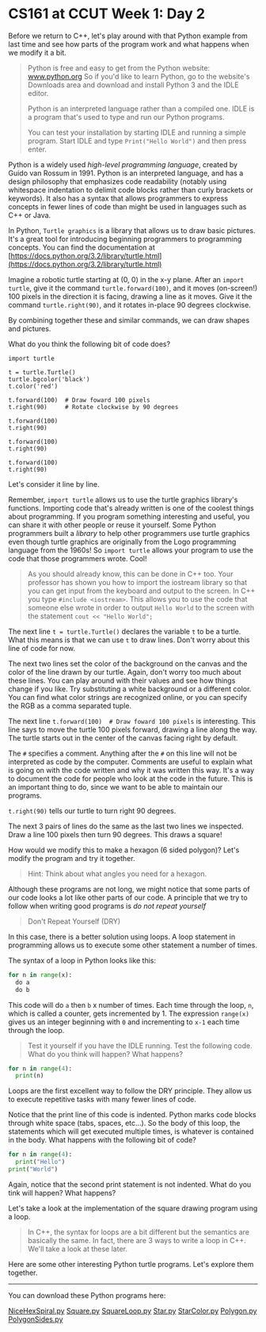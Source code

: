 CS161 at CCUT Week 1: Day 2
======

Before we return to C++, let's play around with that Python example from last time and see how parts of the program work and what happens when we modify it a bit.

>Python is free and easy to get from the Python website: www.python.org
>So if you'd like to learn Python, go to the website's Downloads area and download and install Python 3 and the IDLE editor.
>
>Python is an interpreted language rather than a compiled one. IDLE is a program that's used to type and run our Python programs.
>
>You can test your installation by starting IDLE and running a simple program.
>Start IDLE and type `Print("Hello World")` and then press enter.

Python is a widely used *high-level programming language*, created by Guido van Rossum in 1991. Python is an interpreted language, and has a design philosophy that emphasizes code readability (notably using whitespace indentation to delimit code blocks rather than curly brackets or keywords). It also has a syntax that allows programmers to express concepts in fewer lines of code than might be used in languages such as C++ or Java.

In Python, `Turtle graphics` is a library that allows us to draw basic pictures. It's a great tool for introducing beginning programmers to programming concepts. You can find the documentation at [https://docs.python.org/3.2/library/turtle.html](https://docs.python.org/3.2/library/turtle.html)

Imagine a robotic turtle starting at (0, 0) in the x-y plane. After an `import turtle`, give it the command `turtle.forward(100)`, and it moves (on-screen!) 100 pixels in the direction it is facing, drawing a line as it moves. Give it the command `turtle.right(90)`, and it rotates in-place 90 degrees clockwise.

By combining together these and similar commands, we can draw shapes and pictures.

What do you think the following bit of code does?

``` Py
import turtle

t = turtle.Turtle()
turtle.bgcolor('black')
t.color('red')

t.forward(100)  # Draw foward 100 pixels
t.right(90)     # Rotate clockwise by 90 degrees

t.forward(100)
t.right(90)

t.forward(100)
t.right(90)

t.forward(100)
t.right(90)
```

Let's consider it line by line.

Remember, `import turtle` allows us to use the turtle graphics library's functions. Importing code that's already written is one of the coolest things about programming. If you program something interesting and useful, you can share it with other people or reuse it yourself. Some Python programmers built a *library* to help other programmers use turtle graphics even though turtle graphics are originally from the Logo programming language from the 1960s! So `import turtle` allows your program to use the code that those programmers wrote. Cool!

>As you should already know, this can be done in C++ too. Your professor has shown you how to import the iostream library so that you can get input from the keyboard and output to the screen. In C++ you type `#include <iostream>`. This allows you to use the code that someone else wrote in order to output `Hello World` to the screen with the statement `cout << "Hello World";`

The next line `t = turtle.Turtle()` declares the variable `t` to be a turtle. What this means is that we can use `t` to draw lines. Don't worry about this line of code for now.

The next two lines set the color of the background on the canvas and the color of the line drawn by our turtle. Again, don't worry too much about these lines. You can play around with their values and see how things change if you like. Try substituting a white background or a different color. You can find what color strings are recognized online, or you can specify the RGB as a comma separated tuple.

The next line `t.forward(100)  # Draw foward 100 pixels` is interesting. This line says to move the turtle 100 pixels forward, drawing a line along the way. The turtle starts out in the center of the canvas facing right by default.

The `#` specifies a comment. Anything after the `#` on this line will not be interpreted as code by the computer. Comments are useful to explain what is going on with the code written and why it was written this way. It's a way to document the code for people who look at the code in the future. This is an important thing to do, since we want to be able to maintain our programs.

`t.right(90)` tells our turtle to turn right 90 degrees.

The next 3 pairs of lines do the same as the last two lines we inspected. Draw a line 100 pixels then turn 90 degrees. This draws a square!

How would we modify this to make a hexagon (6 sided polygon)? Let's modify the program and try it together.

> Hint: Think about what angles you need for a hexagon.

Although these programs are not long, we might notice that some parts of our code looks a lot like other parts of our code. A principle that we try to follow when writing good programs is *do not repeat yourself*

> Don't Repeat Yourself (DRY)

In this case, there is a better solution using loops. A loop statement in programming allows us to execute some other statement a number of times.

The syntax of a loop in Python looks like this:
```py
for n in range(x):
  do a
  do b
```
This code will do `a` then `b` x number of times. Each time through the loop, `n`, which is called a counter, gets incremented by 1. The expression `range(x)` gives us an integer beginning with `0` and incrementing to `x-1` each time through the loop.

> Test it yourself if you have the IDLE running. Test the following code. What do you think will happen? What happens?

```py
for n in range(4):
  print(n)
```

Loops are the first excellent way to follow the DRY principle. They allow us to execute repetitive tasks with many fewer lines of code.

Notice that the print line of this code is indented. Python marks code blocks through white space (tabs, spaces, etc...). So the body of this loop, the statements which will get executed multiple times, is whatever is contained in the body. What happens with the following bit of code?

```py
for n in range(4):
  print("Hello")
print("World")
```

Again, notice that the second print statement is not indented. What do you tink will happen? What happens?

Let's take a look at the implementation of the square drawing program using a loop.

>In C++, the syntax for loops are a bit different but the semantics are basically the same. In fact, there are 3 ways to write a loop in C++. We'll take a look at these later.

Here are some other interesting Python turtle programs. Let's explore them together.

-------
You can download these Python programs here:

[NiceHexSpiral.py](NiceHexSpiral.py)
[Square.py](Square.py)
[SquareLoop.py](SquareLoop.py)
[Star.py](Star.py)
[StarColor.py](StarColor.py)
[Polygon.py](Polygon.py)
[PolygonSides.py](PolygonSides.py)




<!---
Okay let's get back to some C++

Concepts from C++ that you should already be familiar with:

basic data types:

declaring variables:

input and output with `cin` and `cout`.

Basic C++ program structure:

But what is a program?
-->
